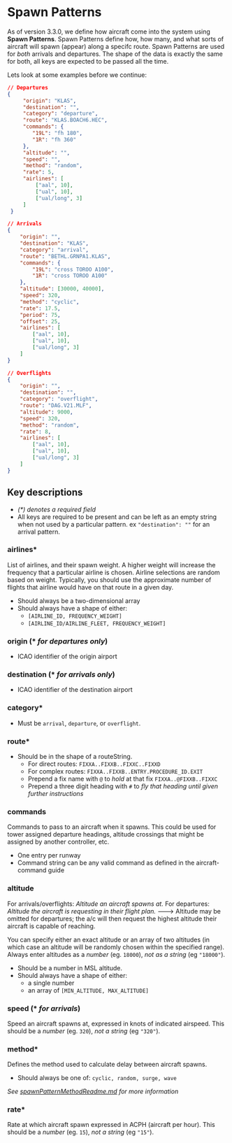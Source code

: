 # Spawn Patterns

As of version 3.3.0, we define how aircraft come into the system using **Spawn Patterns**.  Spawn Patterns define how, how many, and what sorts of aircraft will spawn (appear) along a specifc route.  Spawn Patterns are used for _both_ arrivals and departures.  The shape of the data is exactly the same for both, all keys are expected to be passed all the time.

Lets look at some examples before we continue:

```json
// Departures
{
     "origin": "KLAS",
     "destination": "",
     "category": "departure",
     "route": "KLAS.BOACH6.HEC",
     "commands": {
        "19L": "fh 180",
        "1R": "fh 360"
     },
     "altitude": "",
     "speed": "",
     "method": "random",
     "rate": 5,
     "airlines": [
         ["aal", 10],
         ["ual", 10],
         ["ual/long", 3]
     ]
 }

// Arrivals
{
    "origin": "",
    "destination": "KLAS",
    "category": "arrival",
    "route": "BETHL.GRNPA1.KLAS",
    "commands": {
        "19L": "cross TOROO A100",
        "1R": "cross TOROO A100"
    },
    "altitude": [30000, 40000],
    "speed": 320,
    "method": "cyclic",
    "rate": 17.5,
    "period": 75,
    "offset": 25,
    "airlines": [
        ["aal", 10],
        ["ual", 10],
        ["ual/long", 3]
    ]
}

// Overflights
{
    "origin": "",
    "destination": "",
    "category": "overflight",
    "route": "DAG.V21.MLF",
    "altitude": 9000,
    "speed": 320,
    "method": "random",
    "rate": 8,
    "airlines": [
        ["aal", 10],
        ["ual", 10],
        ["ual/long", 3]
    ]
}
```

## Key descriptions

* _(*) denotes a required field_
* All keys are required to be present and can be left as an empty string when not used by a particular pattern. ex `"destination": ""` for an arrival pattern.

### airlines*

List of airlines, and their spawn weight. A higher weight will increase the frequency that a particular airline is chosen. Airline selections are random based on weight. Typically, you should use the approximate number of flights that airline would have on that route in a given day.

* Should always be a two-dimensional array
* Should always have a shape of either:
  * `[AIRLINE_ID, FREQUENCY_WEIGHT]`
  * `[AIRLINE_ID/AIRLINE_FLEET, FREQUENCY_WEIGHT]`

### origin (* _for departures only_)

* ICAO identifier of the origin airport

### destination (* _for arrivals only_)

* ICAO identifier of the destination airport

### category*

* Must be `arrival`, `departure`, or `overflight`.

### route*

* Should be in the shape of a routeString.
  * For direct routes: `FIXXA..FIXXB..FIXXC..FIXXD`
  * For complex routes: `FIXXA..FIXXB..ENTRY.PROCEDURE_ID.EXIT`
  * Prepend a fix name with `@` to _hold_ at that fix `FIXXA..@FIXXB..FIXXC`
  * Prepend a three digit heading with `#` to _fly that heading until given further instructions_

### commands

Commands to pass to an aircraft when it spawns. This could be used for tower assigned departure headings, altitude crossings that might be assigned by another controller, etc.
* One entry per runway
* Command string can be any valid command as defined in the aircraft-command guide

### altitude

For arrivals/overflights: *Altitude an aircraft spawns at.*
For departures: *Altitude the aircraft is requesting in their flight plan.*
 ---> Altitude may be omitted for departures; the a/c will then request the highest altitude their aircraft is capable of reaching.

You can specify either an exact altitude or an array of two altitudes (in which case an altitude will be randomly chosen within the specified range). Always enter altitudes as a _number_ (eg. `18000`), _not as a string_ (eg `"18000"`).

* Should be a number in MSL altitude.
* Should always have a shape of either:
  * a single number
  * an array of `[MIN_ALTITUDE, MAX_ALTITUDE]`

### speed (* _for arrivals_)

Speed an aircraft spawns at, expressed in knots of indicated airspeed. This should be a _number_ (eg. `320`), _not a string_ (eg `"320"`).

### method*

Defines the method used to calculate delay between aircraft spawns.

* Should always be one of: `cyclic, random, surge, wave`

*See [spawnPatternMethodReadme.md](spawnPatternMethodReadme.md) for more information*

### rate*

Rate at which aircraft spawn expressed in ACPH (aircraft per hour). This should be a _number_ (eg. `15`), _not a string_ (eg `"15"`).
